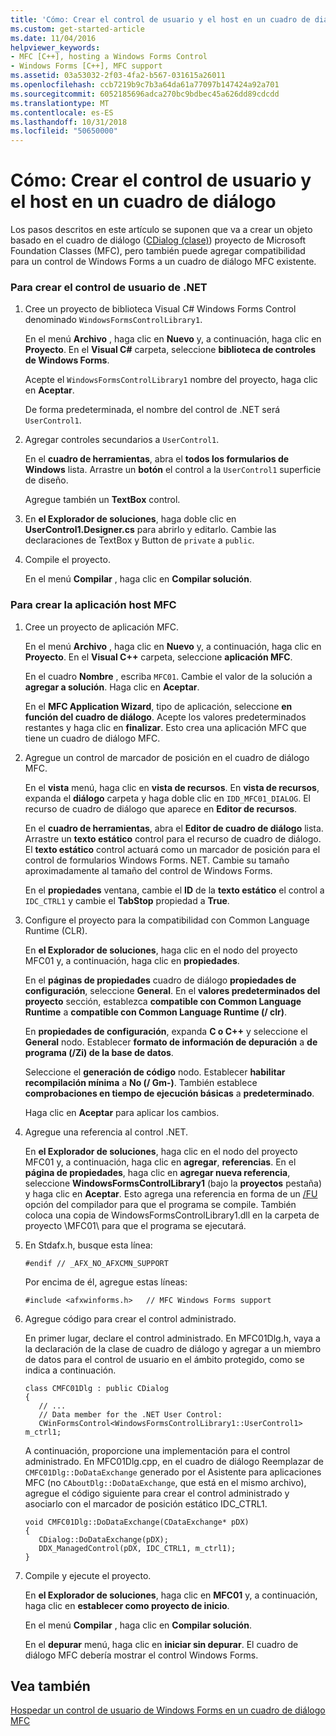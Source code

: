 ```yaml
---
title: 'Cómo: Crear el control de usuario y el host en un cuadro de diálogo'
ms.custom: get-started-article
ms.date: 11/04/2016
helpviewer_keywords:
- MFC [C++], hosting a Windows Forms Control
- Windows Forms [C++], MFC support
ms.assetid: 03a53032-2f03-4fa2-b567-031615a26011
ms.openlocfilehash: ccb7219b9c7b3a64da61a77097b147424a92a701
ms.sourcegitcommit: 6052185696adca270bc9bdbec45a626dd89cdcdd
ms.translationtype: MT
ms.contentlocale: es-ES
ms.lasthandoff: 10/31/2018
ms.locfileid: "50650000"
---
```

# <a name="how-to-create-the-user-control-and-host-in-a-dialog-box"></a>Cómo: Crear el control de usuario y el host en un cuadro de diálogo

Los pasos descritos en este artículo se suponen que va a crear un objeto basado en el cuadro de diálogo ([CDialog (clase)](../mfc/reference/cdialog-class.md)) proyecto de Microsoft Foundation Classes (MFC), pero también puede agregar compatibilidad para un control de Windows Forms a un cuadro de diálogo MFC existente.

### <a name="to-create-the-net-user-control"></a>Para crear el control de usuario de .NET

1. Cree un proyecto de biblioteca Visual C# Windows Forms Control denominado `WindowsFormsControlLibrary1`.

   En el menú **Archivo** , haga clic en **Nuevo** y, a continuación, haga clic en **Proyecto**. En el **Visual C#** carpeta, seleccione **biblioteca de controles de Windows Forms**.

   Acepte el `WindowsFormsControlLibrary1` nombre del proyecto, haga clic en **Aceptar**.

   De forma predeterminada, el nombre del control de .NET será `UserControl1`.

1. Agregar controles secundarios a `UserControl1`.

   En el **cuadro de herramientas**, abra el **todos los formularios de Windows** lista. Arrastre un **botón** el control a la `UserControl1` superficie de diseño.

   Agregue también un **TextBox** control.

1. En **el Explorador de soluciones**, haga doble clic en **UserControl1.Designer.cs** para abrirlo y editarlo. Cambie las declaraciones de TextBox y Button de `private` a `public`.

1. Compile el proyecto.

   En el menú **Compilar** , haga clic en **Compilar solución**.

### <a name="to-create-the-mfc-host-application"></a>Para crear la aplicación host MFC

1. Cree un proyecto de aplicación MFC.

   En el menú **Archivo** , haga clic en **Nuevo** y, a continuación, haga clic en **Proyecto**. En el **Visual C++** carpeta, seleccione **aplicación MFC**.

   En el cuadro **Nombre** , escriba `MFC01`. Cambie el valor de la solución a **agregar a solución**. Haga clic en **Aceptar**.

   En el **MFC Application Wizard**, tipo de aplicación, seleccione **en función del cuadro de diálogo**. Acepte los valores predeterminados restantes y haga clic en **finalizar**. Esto crea una aplicación MFC que tiene un cuadro de diálogo MFC.

1. Agregue un control de marcador de posición en el cuadro de diálogo MFC.

   En el **vista** menú, haga clic en **vista de recursos**. En **vista de recursos**, expanda el **diálogo** carpeta y haga doble clic en `IDD_MFC01_DIALOG`. El recurso de cuadro de diálogo que aparece en **Editor de recursos**.

   En el **cuadro de herramientas**, abra el **Editor de cuadro de diálogo** lista. Arrastre un **texto estático** control para el recurso de cuadro de diálogo. El **texto estático** control actuará como un marcador de posición para el control de formularios Windows Forms. NET. Cambie su tamaño aproximadamente al tamaño del control de Windows Forms.

   En el **propiedades** ventana, cambie el **ID** de la **texto estático** el control a `IDC_CTRL1` y cambie el **TabStop** propiedad a **True**.

1. Configure el proyecto para la compatibilidad con Common Language Runtime (CLR).

   En **el Explorador de soluciones**, haga clic en el nodo del proyecto MFC01 y, a continuación, haga clic en **propiedades**.

   En el **páginas de propiedades** cuadro de diálogo **propiedades de configuración**, seleccione **General**. En el **valores predeterminados del proyecto** sección, establezca **compatible con Common Language Runtime** a **compatible con Common Language Runtime (/ clr)**.

   En **propiedades de configuración**, expanda **C o C++** y seleccione el **General** nodo. Establecer **formato de información de depuración** a **de programa (/Zi) de la base de datos**.

   Seleccione el **generación de código** nodo. Establecer **habilitar recompilación mínima** a **No (/ Gm-)**. También establece **comprobaciones en tiempo de ejecución básicas** a **predeterminado**.

   Haga clic en **Aceptar** para aplicar los cambios.

1. Agregue una referencia al control .NET.

   En **el Explorador de soluciones**, haga clic en el nodo del proyecto MFC01 y, a continuación, haga clic en **agregar**, **referencias**. En el **página de propiedades**, haga clic en **agregar nueva referencia**, seleccione **WindowsFormsControlLibrary1** (bajo la **proyectos** pestaña) y haga clic en **Aceptar**. Esto agrega una referencia en forma de un [/FU](../build/reference/fu-name-forced-hash-using-file.md) opción del compilador para que el programa se compile. También coloca una copia de WindowsFormsControlLibrary1.dll en la carpeta de proyecto \MFC01\ para que el programa se ejecutará.

1. En Stdafx.h, busque esta línea:

    ```
    #endif // _AFX_NO_AFXCMN_SUPPORT
    ```

   Por encima de él, agregue estas líneas:

    ```
    #include <afxwinforms.h>   // MFC Windows Forms support
    ```

1. Agregue código para crear el control administrado.

   En primer lugar, declare el control administrado. En MFC01Dlg.h, vaya a la declaración de la clase de cuadro de diálogo y agregar a un miembro de datos para el control de usuario en el ámbito protegido, como se indica a continuación.

    ```
    class CMFC01Dlg : public CDialog
    {
       // ...
       // Data member for the .NET User Control:
       CWinFormsControl<WindowsFormsControlLibrary1::UserControl1> m_ctrl1;
    ```

   A continuación, proporcione una implementación para el control administrado. En MFC01Dlg.cpp, en el cuadro de diálogo Reemplazar de `CMFC01Dlg::DoDataExchange` generado por el Asistente para aplicaciones MFC (no `CAboutDlg::DoDataExchange`, que está en el mismo archivo), agregue el código siguiente para crear el control administrado y asociarlo con el marcador de posición estático IDC_CTRL1.

    ```
    void CMFC01Dlg::DoDataExchange(CDataExchange* pDX)
    {
       CDialog::DoDataExchange(pDX);
       DDX_ManagedControl(pDX, IDC_CTRL1, m_ctrl1);
    }
    ```

1. Compile y ejecute el proyecto.

   En **el Explorador de soluciones**, haga clic en **MFC01** y, a continuación, haga clic en **establecer como proyecto de inicio**.

   En el menú **Compilar** , haga clic en **Compilar solución**.

   En el **depurar** menú, haga clic en **iniciar sin depurar**. El cuadro de diálogo MFC debería mostrar el control Windows Forms.

## <a name="see-also"></a>Vea también

[Hospedar un control de usuario de Windows Forms en un cuadro de diálogo MFC](../dotnet/hosting-a-windows-form-user-control-in-an-mfc-dialog-box.md)